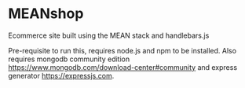 # MEANshop
Ecommerce site built using the MEAN stack and handlebars.js

Pre-requisite to run this, requires node.js and npm to be installed. Also requires mongodb community edition https://www.mongodb.com/download-center#community and express generator https://expressjs.com.


